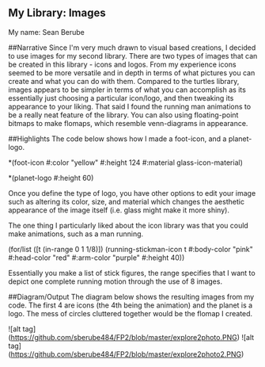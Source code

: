 ## My Library: Images
My name: Sean Berube

##Narrative
Since I'm very much drawn to visual based creations, I decided to use images for my second library. There are two types of images that
can be created in this library - icons and logos. From my experience icons seemed to be more versatile and in depth in terms of what pictures you can create and what you can do with them. Compared to the turtles library, images appears to be simpler in terms of what you can accomplish as its essentially just choosing a particular icon/logo, and then tweaking its appearance to your liking. That said I found the running man animations to be a really neat feature of the library. You can also using floating-point bitmaps to make flomaps, which resemble venn-diagrams in appearance.

##Highlights
The code below shows how I made a foot-icon, and a planet-logo.

*(foot-icon #:color "yellow" #:height 124
             #:material glass-icon-material)
             
*(planet-logo #:height 60)

Once you define the type of logo, you have other options to edit your image such as altering its color, size, and material which changes the aesthetic appearance of the image itself (i.e. glass might make it more shiny).

The one thing I particularly liked about the icon library was that you could make animations, such as a man running.

(for/list ([t  (in-range 0 1 1/8)])
    (running-stickman-icon t #:body-color "pink" #:head-color "red" #:arm-color "purple" #:height 40))
    
Essentially you make a list of stick figures, the range specifies that I want to depict one complete running motion through the use 
of 8 images. 

##Diagram/Output
The diagram below shows the resulting  images from my code. The first 4 are icons (the 4th being the animation) and the planet is a logo. The mess of circles cluttered together would be the flomap I created.

![alt tag] (https://github.com/sberube484/FP2/blob/master/explore2photo.PNG)
![alt tag] (https://github.com/sberube484/FP2/blob/master/explore2photo2.PNG)
